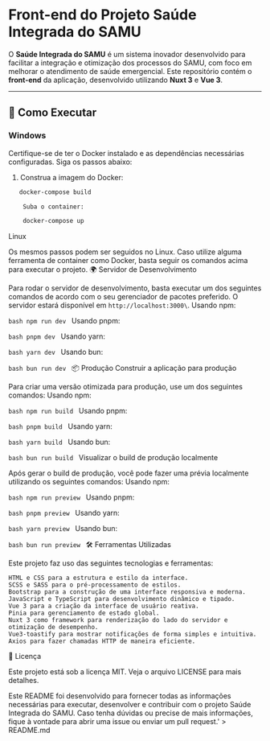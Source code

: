 # Front-end do Projeto **Saúde Integrada do SAMU**

O **Saúde Integrada do SAMU** é um sistema inovador desenvolvido para facilitar a integração e otimização dos processos do SAMU, com foco em melhorar o atendimento de saúde emergencial. Este repositório contém o **front-end** da aplicação, desenvolvido utilizando **Nuxt 3** e **Vue 3**.

---

## 🚀 Como Executar

### **Windows**

Certifique-se de ter o Docker instalado e as dependências necessárias configuradas. Siga os passos abaixo:

1. Construa a imagem do Docker:
```bash
   docker-compose build

    Suba o container:

    docker-compose up
```

Linux

Os mesmos passos podem ser seguidos no Linux. Caso utilize alguma ferramenta de container como Docker, basta seguir os comandos acima para executar o projeto.
🌍 Servidor de Desenvolvimento

Para rodar o servidor de desenvolvimento, basta executar um dos seguintes comandos de acordo com o seu gerenciador de pacotes preferido. O servidor estará disponível em `http://localhost:3000\`.
Usando npm:

```bash npm run dev ```
Usando pnpm:

```bash pnpm dev ```
Usando yarn:

```bash yarn dev ```
Usando bun:

```bash bun run dev ```
📦 Produção
Construir a aplicação para produção

Para criar uma versão otimizada para produção, use um dos seguintes comandos:
Usando npm:

```bash npm run build ```
Usando pnpm:

```bash pnpm build ```
Usando yarn:

```bash yarn build ```
Usando bun:

```bash bun run build ```
Visualizar o build de produção localmente

Após gerar o build de produção, você pode fazer uma prévia localmente utilizando os seguintes comandos:
Usando npm:

```bash npm run preview ```
Usando pnpm:

```bash pnpm preview ```
Usando yarn:

```bash yarn preview ```
Usando bun:

```bash bun run preview ```
🛠 Ferramentas Utilizadas

Este projeto faz uso das seguintes tecnologias e ferramentas:

    HTML e CSS para a estrutura e estilo da interface.
    SCSS e SASS para o pré-processamento de estilos.
    Bootstrap para a construção de uma interface responsiva e moderna.
    JavaScript e TypeScript para desenvolvimento dinâmico e tipado.
    Vue 3 para a criação da interface de usuário reativa.
    Pinia para gerenciamento de estado global.
    Nuxt 3 como framework para renderização do lado do servidor e otimização de desempenho.
    Vue3-toastify para mostrar notificações de forma simples e intuitiva.
    Axios para fazer chamadas HTTP de maneira eficiente.

📄 Licença

Este projeto está sob a licença MIT. Veja o arquivo LICENSE para mais detalhes.

Este README foi desenvolvido para fornecer todas as informações necessárias para executar, desenvolver e contribuir com o projeto Saúde Integrada do SAMU. Caso tenha dúvidas ou precise de mais informações, fique à vontade para abrir uma issue ou enviar um pull request.' > README.md